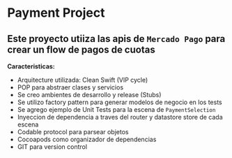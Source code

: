 # Payment Project 

## Este proyecto utiiza las apis de `Mercado Pago` para crear un flow de pagos de cuotas

**Caracteristicas:**

 * Arquitecture utilizada: Clean Swift (VIP cycle)
 * POP para abstraer clases y servicios
 * Se creo ambientes de desarrollo y release (Stubs)
 * Se utilizo factory pattern para generar modelos de negocio en los tests
 * Se agrego ejemplo de Unit Tests para la escena de `PaymentSelection`
 * Inyeccion de dependencia a traves del router y datastore store de cada escena
 * Codable protocol para parsear objetos
 * Cocoapods como organizador de dependencias
 * GIT para version control

